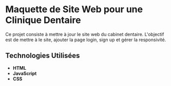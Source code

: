 # Maquette de Site Web pour une Clinique Dentaire

Ce projet consiste  à mettre à jour  le site web du cabinet dentaire. L'objectif est de mettre à le site, ajouter la page login, sign up et gérer la responsivité. 

## Technologies Utilisées

- **HTML**
- **JavaScript**
- **CSS** 

